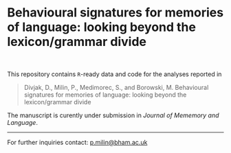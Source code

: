 # Behavioural signatures for memories of language: looking beyond the lexicon/grammar divide

<br>

This repository contains `R`-ready data and code for the analyses reported in

> Divjak, D., Milin, P., Medimorec, S., and Borowski, M. Behavioural signatures for memories of language: looking beyond the lexicon/grammar divide

The manuscript is curently under submission in *Journal of Mememory and Language*.

- - -

For further inquiries contact: p.milin@bham.ac.uk
